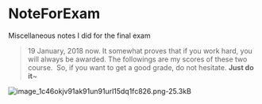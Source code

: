 # NoteForExam
Miscellaneous notes I did for the final exam


> 19 January, 2018 now. It somewhat proves that if you work hard, you will always be awarded.
  The followings are my scores of these two course.
  So, if you want to get a good grade, do not hesitate. **Just do it**~
  
![image_1c46okjv91ak91un91url15dq1fc826.png-25.3kB][3]

  [3]: http://static.zybuluo.com/jyyzzj/7b4yvol8v6u43w6efhbkaev9/image_1c46okjv91ak91un91url15dq1fc826.png
